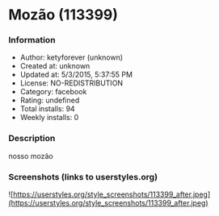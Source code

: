 # Mozão (113399)

### Information
- Author: ketyforever (unknown)
- Created at: unknown
- Updated at: 5/3/2015, 5:37:55 PM
- License: NO-REDISTRIBUTION
- Category: facebook
- Rating: undefined
- Total installs: 94
- Weekly installs: 0


### Description
nosso mozão


### Screenshots (links to userstyles.org)
![https://userstyles.org/style_screenshots/113399_after.jpeg](https://userstyles.org/style_screenshots/113399_after.jpeg)


